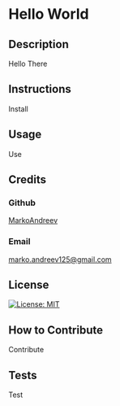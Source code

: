 # Hello World
## Description
Hello There
## Instructions
Install
## Usage
Use
## Credits
### Github
[MarkoAndreev](https://github.com/MarkoAndreev)
### Email
[marko.andreev125@gmail.com](marko.andreev125@gmail.com)
## License
[![License: MIT](https://img.shields.io/badge/License-MIT-yellow.svg)](https://opensource.org/licenses/MIT)
## How to Contribute
Contribute
## Tests
Test
